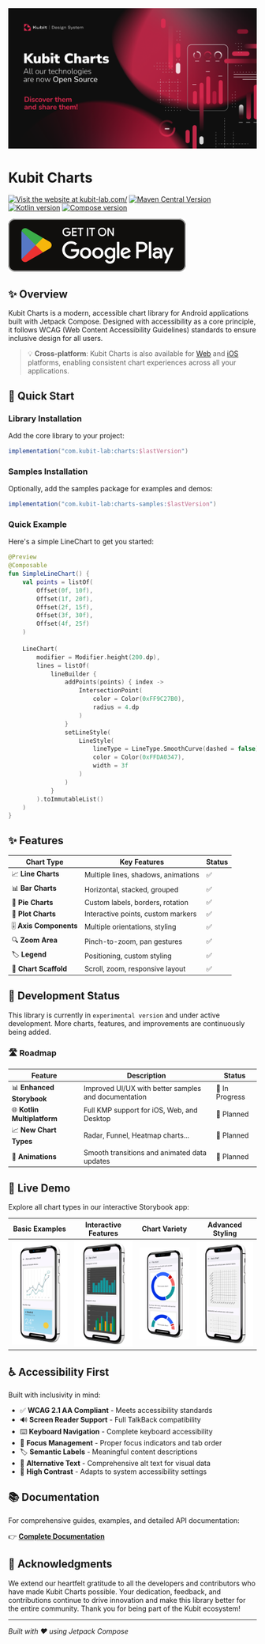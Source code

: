 <img src="assets/playstore/banner2.png" alt="Banner">

# Kubit Charts

[![Visit the website at kubit-lab.com/](https://img.shields.io/badge/visit-website-red.svg?logo=firefox)](https://kubit-lab.com/)
[![Maven Central Version](https://img.shields.io/maven-central/v/com.kubit-lab/charts?color=32cd32)](https://central.sonatype.com/artifact/com.kubit-lab/charts)
[![Kotlin version](https://img.shields.io/badge/Kotlin-2.2.21-yellow)]([https://kubit-lab.com/](https://kotlinlang.org/))
[![Compose version](https://img.shields.io/badge/Compose_BOM-2025.09.00-green)]([(https://developer.android.com/compose))

[![Download](assets/playstore/badge.svg)](https://play.google.com/store/apps/details?id=com.kubit.charts.storybook.app)

## ✨ Overview

Kubit Charts is a modern, accessible chart library for Android applications built with Jetpack Compose. Designed with accessibility as a core principle, it follows WCAG (Web Content Accessibility Guidelines) standards to ensure inclusive design for all users.

> 💡 **Cross-platform**: Kubit Charts is also available for [Web](https://github.com/kubit-ui/kubit-react-charts) and [iOS](https://github.com/kubit-ui/kubit-ios-charts) platforms, enabling consistent chart experiences across all your applications.

## 🚀 Quick Start

### Library Installation

Add the core library to your project:

```gradle
implementation("com.kubit-lab:charts:$lastVersion")
```

### Samples Installation

Optionally, add the samples package for examples and demos:

```gradle
implementation("com.kubit-lab:charts-samples:$lastVersion")
```


### Quick Example

Here's a simple LineChart to get you started:

```kotlin
@Preview
@Composable
fun SimpleLineChart() {
    val points = listOf(
        Offset(0f, 10f),
        Offset(1f, 20f),
        Offset(2f, 15f),
        Offset(3f, 30f),
        Offset(4f, 25f)
    )

    LineChart(
        modifier = Modifier.height(200.dp),
        lines = listOf(
            lineBuilder {
                addPoints(points) { index ->
                    IntersectionPoint(
                        color = Color(0xFF9C27B0),
                        radius = 4.dp
                    )
                }
                setLineStyle(
                    LineStyle(
                        lineType = LineType.SmoothCurve(dashed = false),
                        color = Color(0xFFDA0347),
                        width = 3f
                    )
                )
            }
        ).toImmutableList()
    )
}
```

## ✨ Features

| Chart Type | Key Features | Status |
|------------|--------------|--------|
| 📈 **Line Charts** | Multiple lines, shadows, animations | ✅ |
| 📊 **Bar Charts** | Horizontal, stacked, grouped | ✅ |
| 🥧 **Pie Charts** | Custom labels, borders, rotation | ✅ |
| 🎯 **Plot Charts** | Interactive points, custom markers | ✅ |
| 🎚️ **Axis Components** | Multiple orientations, styling | ✅ |
| 🔍 **Zoom Area** | Pinch-to-zoom, pan gestures | ✅ |
| 🏷️ **Legend** | Positioning, custom styling | ✅ |
| 📱 **Chart Scaffold** | Scroll, zoom, responsive layout | ✅ |

## 🔄 Development Status

This library is currently in `experimental version` and under active development. More charts, features, and improvements are continuously being added.

### 🛣️ Roadmap

| Feature | Description                                  | Status |
|---------|----------------------------------------------|--------|
| 📊 **Enhanced Storybook** | Improved UI/UX with better samples and documentation | 🚧 In Progress |
| 🌐 **Kotlin Multiplatform** | Full KMP support for iOS, Web, and Desktop   | 📅 Planned |
| 📈 **New Chart Types** | Radar, Funnel, Heatmap charts...             | 📅 Planned |
| 🎨 **Animations** | Smooth transitions and animated data updates | 📅 Planned |

## 📱 Live Demo

Explore all chart types in our interactive Storybook app:

| Basic Examples | Interactive Features | Chart Variety | Advanced Styling |
|----------------|---------------------|---------------|------------------|
| <img src="assets/playstore/1.1.png" width="200"/> | <img src="assets/playstore/2.2.png" width="200"/> | <img src="assets/playstore/3.3.png" width="200"/> | <img src="assets/playstore/4.4.png" width="200"/> |

## ♿ Accessibility First

Built with inclusivity in mind:

- ✅ **WCAG 2.1 AA Compliant** - Meets accessibility standards
- 🔊 **Screen Reader Support** - Full TalkBack compatibility
- ⌨️ **Keyboard Navigation** - Complete keyboard accessibility
- 🎯 **Focus Management** - Proper focus indicators and tab order
- 🏷️ **Semantic Labels** - Meaningful content descriptions
- 📝 **Alternative Text** - Comprehensive alt text for visual data
- 🎨 **High Contrast** - Adapts to system accessibility settings

## 📚 Documentation

For comprehensive guides, examples, and detailed API documentation:

👉 **[Complete Documentation](README_EXTENDED_DOC.md)**


## 🙏 Acknowledgments

We extend our heartfelt gratitude to all the developers and contributors who have made Kubit Charts possible. Your dedication, feedback, and contributions continue to drive innovation and make this library better for the entire community. Thank you for being part of the Kubit ecosystem!

---

*Built with ❤️ using Jetpack Compose*

